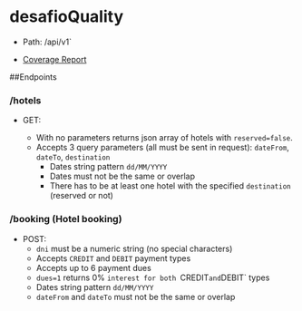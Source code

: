 # desafioQuality

- Path: /api/v1`

[comment]: <> (- [./target/coverage-reports/index.html]&#40;Coverage Report&#41;)
- [Coverage Report](./reports/index.html)

##Endpoints

### /hotels

- GET:

    - With no parameters returns json array of hotels with `reserved=false`.
    - Accepts 3 query parameters (all must be sent in request):
    `dateFrom`, `dateTo`, `destination`
      - Dates string pattern `dd/MM/YYYY`
      - Dates must not be the same or overlap
      - There has to be at least one hotel with the specified `destination` (reserved or not)
    
### /booking (Hotel booking)

- POST:
    - `dni` must be a numeric string (no special characters)
    - Accepts `CREDIT` and `DEBIT` payment types
    - Accepts up to 6 payment dues 
    - `dues=1` returns 0% `interest for both `CREDIT` and `DEBIT` types
    - Dates string pattern `dd/MM/YYYY`
    - `dateFrom` and `dateTo` must not be the same or overlap
 
